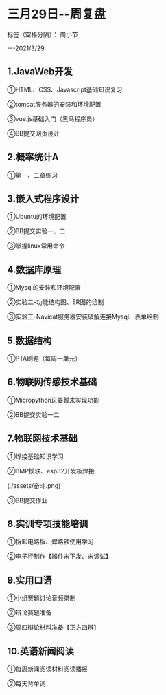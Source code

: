 # 三月29日--周复盘

标签（空格分隔）： 周小节

---2021/3/29


## 1.JavaWeb开发
①HTML、CSS、Javascript基础知识复习

②tomcat服务器的安装和环境配置

③vue.js基础入门（黑马程序员）

④BB提交网页设计

## 2.概率统计A
①第一、二章练习

## 3.嵌入式程序设计
①Ubuntu的环境配置

②BB提交实验一、二

③掌握linux常用命令

## 4.数据库原理
①Mysql的安装和环境配置

②实验二-功能结构图、ER图的绘制

③实验三-Navicat服务器安装破解连接Mysql、表单绘制

## 5.数据结构
①PTA刷题（每周一单元）

## 6.物联网传感技术基础
①Micropython玩耍暂未实现功能

②BB提交实验一二

## 7.物联网技术基础
①焊接基础知识学习

②BMP模块、esp32开发板焊接

(./assets/奋斗.png)

③BB提交作业

## 8.实训专项技能培训
①拆卸电路板、焊烙铁使用学习

②电子秤制作【器件未下发、未调试】

## 9.实用口语
①小组赛题讨论音频录制

②辩论赛题准备

③周四辩论材料准备【正方四辩】

## 10.英语新闻阅读
①每周新闻阅读材料阅读播报

②每天背单词





